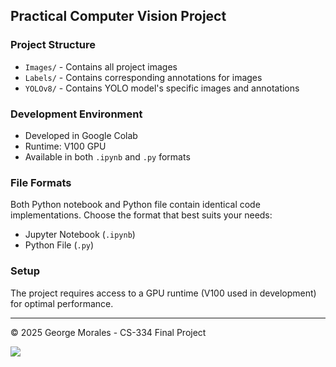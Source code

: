 ## Practical Computer Vision  Project

### Project Structure
* `Images/` - Contains all project images
* `Labels/` - Contains corresponding annotations for images
* `YOLOv8/` - Contains YOLO model's specific images and annotations

### Development Environment
* Developed in Google Colab
* Runtime: V100 GPU
* Available in both `.ipynb` and `.py` formats

### File Formats
Both Python notebook and Python file contain identical code implementations. Choose the format that best suits your needs:
* Jupyter Notebook (`.ipynb`)
* Python File (`.py`)

### Setup
The project requires access to a GPU runtime (V100 used in development) for optimal performance.

---
© 2025 George Morales - CS-334 Final Project

![](./Face-Mask-Detector-YOLO-Faster-R-CNN-main/YOLO-Results/Prediction-Plot-Epoch-30.PNG)
